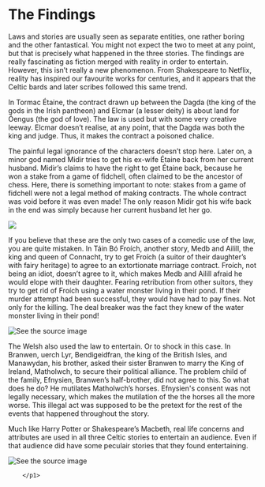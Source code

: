 <html>
  
  <body>

<h1><strong> The Findings </strong></h1> 
        

<p1> 

Laws and stories are usually seen as separate entities, one rather boring and the other fantastical. 
You might not expect the two to meet at any point, but that is precisely what happened in the three stories. 
The findings are really fascinating as fiction merged with reality in order to entertain. However, this isn’t really a new phenomenon. 
From Shakespeare to Netflix, reality has inspired our favourite works for centuries, and it appears that the Celtic bards and later scribes followed this same trend. 

  </p1>

<p2> In Tormac Étaine, the contract drawn up between the Dagda (the king of the gods in the Irish pantheon) and Elcmar (a lesser deity) is about land for Óengus (the god of love). 
The law is used but with some very creative leeway. Elcmar doesn’t realise, at any point, that the Dagda was both the king and judge. 
Thus, it makes the contract a poisoned chalice. 

  </p2> 
 
<p3> The painful legal ignorance of the characters doesn’t stop here. Later on, a minor god named Midir tries to get his ex-wife Étaine back from her current husband. 
Midir’s claims to have the right to get Étaine back, because he won a stake from a game of fidchell, often claimed to be the ancestor of chess. Here, there is something important to note: 
stakes from a game of fidchell were not a legal method of making contracts. 
The whole contract was void before it was even made! The only reason Midir got his wife back in the end was simply because her current husband let her go.

  </p3> 

<img style="-webkit-user-select: none;margin: auto;" src="https://cf.geekdo-images.com/opengraph/img/P932zAy1ViXWbI_I9DR2xm2TLXU=/fit-in/1200x630/pic134612.jpg">

<p4> If you believe that these are the only two cases of a comedic use of the law, you are quite mistaken. 
In Táin Bó Froích, another story, Medb and Ailill, the king and queen of Connacht, try to get Froích 
(a suitor of their daughter’s with fairy heritage) to agree to an extortionate marriage contract. Froích, not being an idiot, doesn’t agree to it, which makes
Medb and Ailill afraid he would elope with their daughter. 
Fearing retribution from other suitors, they try to get rid of Froích using a water monster living in their pond. 
If their murder attempt had been successful, they would have had to pay fines. Not only for the killing. The deal breaker was the fact they knew of the water monster
living in their pond! 

  </p4> 

<img src="http://druidsegg.reformed-druids.org/images/sea-serpent2.jpg" alt="See the source image" class=" nofocus" tabindex="0" aria-label="See the source image" data-bm="21">
 
<p5> The Welsh also used the law to entertain. Or to shock in this case. In Branwen, uerch Lyr, Bendigeidfran, the king of the British Isles, and Manawydan, his brother,
asked their sister Branwen to marry the King of Ireland, Matholwch, to secure their political alliance. 
The problem child of the family, Efnysien, Branwen’s half-brother, did not agree to this. So what does he do? He mutilates Matholwch’s horses. 
Efnysien's consent was not legally necessary, which makes the mutilation of the the horses all the more worse. 
This illegal act was supposed to be the pretext for the rest of the events that happened throughout the story.

  </p5>

<p6> Much like Harry Potter or Shakespeare’s Macbeth, real life concerns and attributes are used in all three Celtic stories to entertain an audience. 
  Even if that audience did have some peculair stories that they found entertaining. </p6>


<img src="https://i.pinimg.com/originals/b5/d3/3e/b5d33e62f1468da78bddacaf441ec930.jpg" alt="See the source image" class=" nofocus" tabindex="0" aria-label="See the source image">

        </p1>

  </body>
</html>
